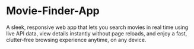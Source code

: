 # Movie-Finder-App
A sleek, responsive web app that lets you search movies in real time using live API data, view details instantly without page reloads, and enjoy a fast, clutter-free browsing experience anytime, on any device.
